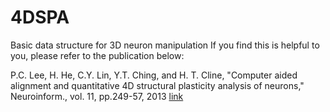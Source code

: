 # 4DSPA
Basic data structure for 3D neuron manipulation
If you find this is helpful to you, please refer to the publication below:

P.C. Lee, H. He, C.Y. Lin, Y.T. Ching, and H. T. Cline, "Computer aided alignment and quantitative 4D structural plasticity analysis of neurons," Neuroinform., vol. 11, pp.249-57, 2013 
<a href="http://people.cs.nctu.edu.tw/~percycat/4DSPA/"> link  </a>


